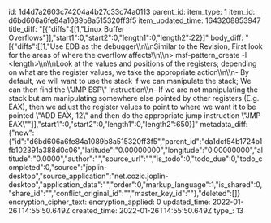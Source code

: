 id: 1d4d7a2603c74204a4b27c33c74a0113
parent_id: 
item_type: 1
item_id: d6bd606a6fe84a1089b8a515320ff3f5
item_updated_time: 1643208853947
title_diff: "[{\"diffs\":[[1,\"Linux Buffer Overflows\"]],\"start1\":0,\"start2\":0,\"length1\":0,\"length2\":22}]"
body_diff: "[{\"diffs\":[[1,\"Use EDB as the debugger\\\n\\\nSimilar to the Revision, First look for the areas of where the overflow affects\\\n\\\n> msf-pattern_create -l &lt;length&gt;\\\n\\\nLook at the values and positions of the registers; depending on what are the register values, we take the appropriate action\\\n\\\n- By default, we will want to use the stack if we can manipulate the stack; We can then find the \\\"JMP ESP\\\" Instruction\\\n- If we are not manipulating the stack but am manipulating somewhere else pointed by other registers (E.g. EAX), then we adjust the register values to point to where we want it to be pointed \\\"ADD EAX, 12\\\" and then do the appropriate jump instruction \\\"JMP EAX\\\"\"]],\"start1\":0,\"start2\":0,\"length1\":0,\"length2\":650}]"
metadata_diff: {"new":{"id":"d6bd606a6fe84a1089b8a515320ff3f5","parent_id":"da1dcf54b1724b1fb102391a388d0c06","latitude":"0.00000000","longitude":"0.00000000","altitude":"0.0000","author":"","source_url":"","is_todo":0,"todo_due":0,"todo_completed":0,"source":"joplin-desktop","source_application":"net.cozic.joplin-desktop","application_data":"","order":0,"markup_language":1,"is_shared":0,"share_id":"","conflict_original_id":"","master_key_id":""},"deleted":[]}
encryption_cipher_text: 
encryption_applied: 0
updated_time: 2022-01-26T14:55:50.649Z
created_time: 2022-01-26T14:55:50.649Z
type_: 13